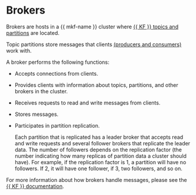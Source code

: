 # Brokers

Brokers are hosts in a {{ mkf-name }} cluster where [{{ KF }} topics and partitions](topics.md) are located.

Topic partitions store messages that clients [(producers and consumers)](producers-consumers.md) work with.

A broker performs the following functions:
- Accepts connections from clients.
- Provides clients with information about topics, partitions, and other brokers in the cluster.
- Receives requests to read and write messages from clients.
- Stores messages.
- Participates in partition replication.

  Each partition that is replicated has a leader broker that accepts read and write requests and several follower brokers that replicate the leader data. The number of followers depends on the replication factor (the number indicating how many replicas of partition data a cluster should have). For example, if the replication factor is 1, a partition will have no followers. If 2, it will have one follower, if 3, two followers, and so on.

For more information about how brokers handle messages, please see the [{{ KF }} documentation](https://kafka.apache.org/documentation/#semantics).
